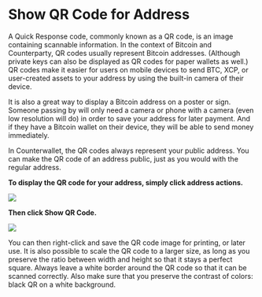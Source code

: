# Show QR Code for Address

A Quick Response code, commonly known as a QR code, is an image containing scannable information. In the context of Bitcoin and Counterparty, QR codes usually represent Bitcoin addresses. (Although private keys can also be displayed as QR codes for paper wallets as well.) QR codes make it easier for users on mobile devices to send BTC, XCP, or user-created assets to your address by using the built-in camera of their device. 

It is also a great way to display a Bitcoin address on a poster or sign. Someone passing by will only need a camera or phone with a camera (even low resolution will do) in order to save your address for later payment. And if they have a Bitcoin wallet on their device, they will be able to send money immediately.

In Counterwallet, the QR codes always represent your public address. You can make the QR code of an address public, just as you would with the regular address. 

**To display the QR code for your address, simply click address actions.**

![](../../_images/show_qr_code1.png)

**Then click Show QR Code.**

![](../../_images/show_qr_code2.png)

You can then right-click and save the QR code image for printing, or later use. It is also possible to scale the QR code to a larger size, as long as you preserve the ratio between width and height so that it stays a perfect square. Always leave a white border around the QR code so that it can be scanned correctly. Also make sure that you preserve the contrast of colors: black QR on a white background.
